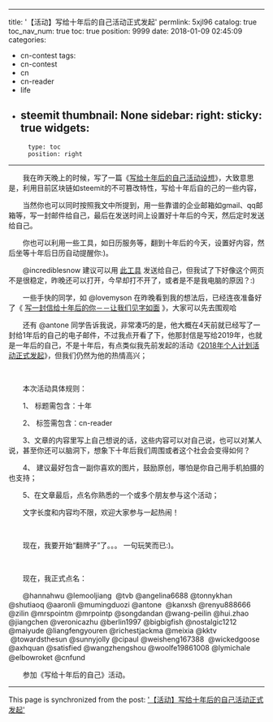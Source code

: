 
---
title: '【活动】写给十年后的自己活动正式发起'
permlink: 5xjl96
catalog: true
toc_nav_num: true
toc: true
position: 9999
date: 2018-01-09 02:45:09
categories:
- cn-contest
tags:
- cn-contest
- cn
- cn-reader
- life
- steemit
thumbnail: None
sidebar:
    right:
        sticky: true
widgets:
    -
        type: toc
        position: right
---


<html>
<p>　　我在昨天晚上的时候，写了一篇《<a href="https://steemit.com/cn/@rivalhw/5jd3i">写给十年后的自己活动设想</a>》，大致意思是，利用目前区块链如steemit的不可篡改特性，写给十年后自的己的一些内容，</p>
<p>　　当然你也可以同时按照我文中所提到，用一些靠谱的企业邮箱如gmail、qq邮箱等，写一封邮件给自己，最后在发送时间上设置好十年后的今天，然后定时发送给自己。</p>
<p>　　你也可以利用一些工具，如日历服务等，翻到十年后的今天，设置好内容，然后坐等十年后日历自动提醒你:)。</p>
<p>　　@incrediblesnow 建议可以用 <a href="http://www.lettertomyfutureself.net/write-letter">此工具</a> 发送给自己，但我试了下好像这个网页不是很稳定，昨晚还可以打开，今早却打不开了，或者是不是我电脑的原因？:)</p>
<p>　　一些手快的同学，如 @lovemyson 在昨晚看到我的想法后，已经连夜准备好了《 <a href="https://steemit.com/cn/@lovemyson/22mnjx">写一封信给十年后的你－－让我们见字如面</a> 》，大家可以先去围观哈</p>
<p>　　还有 @antone 同学告诉我说，非常凑巧的是，他大概在4天前就已经写了一封给1年后的自己的电子邮件，不过我点开看了下，他那封信是写给2019年，也就是一年后的自己，不是十年后，有点类似我先前发起的活动《<a href="https://steemit.com/cn/@rivalhw/3dpgub-2018">2018年个人计划活动正式发起</a>》，但我们仍然为他的热情高兴；</p>
<p><br></p>
<p>　　本次活动具体规则：</p>
<p>　　1、 标题需包含：十年</p>
<p>　　2、 标签需包含：cn-reader</p>
<p>　　3、文章的内容里写上自己想说的话，这些内容可以对自己说，也可以对某人说，甚至你还可以脑洞下，想象下十年后我们周围或者这个社会会变得如何？</p>
<p>　　4、 建议最好包含一副你喜欢的图片，鼓励原创，哪怕是你自己用手机拍摄的也支持；</p>
<p>　　5、在文章最后，点名你熟悉的一个或多个朋友参与这个活动；</p>
<p>　　文字长度和内容均不限，欢迎大家参与一起热闹！</p>
<p><br></p>
<p>　　现在，我要开始“翻牌子”了。。。 一句玩笑而已:)。</p>
<p><br></p>
<p>　　现在，我正式点名：</p>
<p>　　@hannahwu @lemooljiang &nbsp;@tvb @angelina6688 @tonnykhan @shutiaoq @aaronli @mumingduozi @antone &nbsp;@kanxsh @renyu888666 @zilin @mrspointm @mrpointp @songdandan @wang-peilin @hui.zhao @jiangchen @veronicazhu @berlin1997 @bigbigfish @nostalgic1212 @maiyude @liangfengyouren @richestjackma @meixia @kktv &nbsp;@towardsthesun @sunnyjolly @cipaul @weisheng167388 &nbsp;@wickedgoose @axhquan @satisfied @wangzhengshou @woolfe19861008 @lymichale @elbowroket @cnfund &nbsp;&nbsp; 　　&nbsp;</p>
<p>　　参加《写给十年后的自己》活动。</p>
</html>

- - -

This page is synchronized from the post: ['【活动】写给十年后的自己活动正式发起'](https://steemit.com/@rivalhw/5xjl96)

